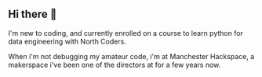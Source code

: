 ## Hi there 👋

I'm new to coding, and currently enrolled on a course to learn python for data engineering with North Coders.

When i'm not debugging my amateur code, i'm at Manchester Hackspace, a makerspace i've been one of the directors at for a few years now.


<!--
**josephxtian/josephxtian** is a ✨ _special_ ✨ repository because its `README.md` (this file) appears on your GitHub profile.

Here are some ideas to get you started:

- 🔭 I’m currently working on ...
- 🌱 I’m currently learning ...
- 👯 I’m looking to collaborate on ...
- 🤔 I’m looking for help with ...
- 💬 Ask me about ...
- 📫 How to reach me: ...
- 😄 Pronouns: ...
- ⚡ Fun fact: ...
-->
